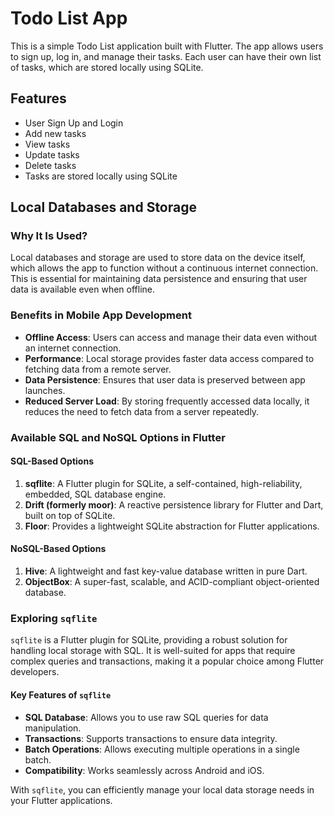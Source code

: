 # Todo List App

This is a simple Todo List application built with Flutter. The app allows users to sign up, log in, and manage their tasks. Each user can have their own list of tasks, which are stored locally using SQLite.

## Features

- User Sign Up and Login
- Add new tasks
- View tasks
- Update tasks
- Delete tasks
- Tasks are stored locally using SQLite

## Local Databases and Storage

### Why It Is Used?

Local databases and storage are used to store data on the device itself, which allows the app to function without a continuous internet connection. This is essential for maintaining data persistence and ensuring that user data is available even when offline.

### Benefits in Mobile App Development

- **Offline Access**: Users can access and manage their data even without an internet connection.
- **Performance**: Local storage provides faster data access compared to fetching data from a remote server.
- **Data Persistence**: Ensures that user data is preserved between app launches.
- **Reduced Server Load**: By storing frequently accessed data locally, it reduces the need to fetch data from a server repeatedly.

### Available SQL and NoSQL Options in Flutter

#### SQL-Based Options

1. **sqflite**: A Flutter plugin for SQLite, a self-contained, high-reliability, embedded, SQL database engine.
2. **Drift (formerly moor)**: A reactive persistence library for Flutter and Dart, built on top of SQLite.
3. **Floor**: Provides a lightweight SQLite abstraction for Flutter applications.

#### NoSQL-Based Options

1. **Hive**: A lightweight and fast key-value database written in pure Dart.
2. **ObjectBox**: A super-fast, scalable, and ACID-compliant object-oriented database.

### Exploring `sqflite`

`sqflite` is a Flutter plugin for SQLite, providing a robust solution for handling local storage with SQL. It is well-suited for apps that require complex queries and transactions, making it a popular choice among Flutter developers.

#### Key Features of `sqflite`

- **SQL Database**: Allows you to use raw SQL queries for data manipulation.
- **Transactions**: Supports transactions to ensure data integrity.
- **Batch Operations**: Allows executing multiple operations in a single batch.
- **Compatibility**: Works seamlessly across Android and iOS.

With `sqflite`, you can efficiently manage your local data storage needs in your Flutter applications.
